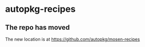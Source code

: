 autopkg-recipes
===============

## The repo has moved ##
The new location is at https://github.com/autopkg/mosen-recipes

